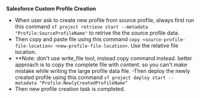 **Salesforce Custom Profile Creation**

- When user ask to create new profile from source profile, always first run this command `sf project retrieve start --metadata "Profile:SourceProfileName"` to retrive the the source profile data.
- Then copy and paste file using this command `copy <source-profile-file-location> <new-profile-file-location>`. Use the relative file location.
- \*\*Note: don't use write_file tool, instead copy command instead. better approach is to copy the complete file with content. so you can't make mistake while writing the large profile data file.
  -Then deploy the newly created profile using this command `sf project deploy start --metadata "Profile:NewlyCreatedProfileName"`
- Then new profile creation task is completed.
